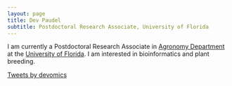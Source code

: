 ```yaml
---
layout: page
title: Dev Paudel
subtitle: Postdoctoral Research Associate, University of Florida
---
```

I am currently a Postdoctoral Research Associate in [Agronomy Department](http://agronomy.ifas.ufl.edu/) at the [University of Florida](http://www.ufl.edu/). I am interested in bioinformatics and plant breeding.

<a class="twitter-timeline" data-width="420" href="https://twitter.com/devomics?ref_src=twsrc%5Etfw">Tweets by devomics</a> <script async src="https://platform.twitter.com/widgets.js" charset="utf-8"></script>
